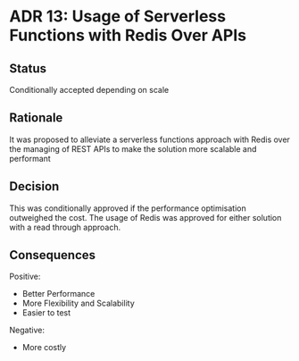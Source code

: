 # ADR 13: Usage of Serverless Functions with Redis Over APIs

## Status  
Conditionally accepted depending on scale

## Rationale
It was proposed to alleviate a serverless functions approach with Redis over the managing of REST APIs to make the solution more scalable and performant

## Decision
This was conditionally approved if the performance optimisation outweighed the cost. The usage of Redis was approved for either solution with a read through approach.

## Consequences
Positive:
* Better Performance
* More Flexibility and Scalability
* Easier to test

Negative:
* More costly